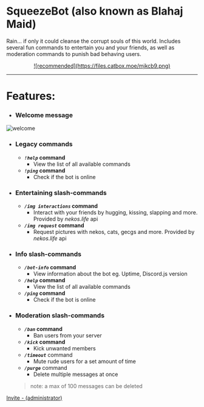 # SqueezeBot (also known as Blahaj Maid)  
Rain... if only it could cleanse the corrupt souls of this world.
Includes several fun commands to entertain you and your friends, as well as moderation commands to punish bad behaving users.   
<p align="center">
  <a href="https://discord.com/api/oauth2/authorize?client_id=938121371484061766&permissions=1102196230214&scope=bot%20applications.commands" rel="Invite bot - recommended">![recommended](https://files.catbox.moe/mjkcb9.png)</a>
</p>

---

# Features:
* ### Welcome message
![welcome](https://de.catbox.moe/a8ublk.png)  

- ### Legacy commands
	- ***`!help`* command**
  		- View the list of all available commands  
	- ***`!ping`* command**
  		- Check if the bot is online

* ### Entertaining slash-commands
	* ***`/img interactions`* command**
		* Interact with your friends by hugging, kissing, slapping and more. Provided by *nekos.life* api
	* ***`/img request`* command**
		* Request pictures with nekos, cats, gecgs and more. Provided by *nekos.life* api

- ### Info slash-commands
	- ***`/bot-info`* command** 
		- View information about the bot eg. Uptime, Discord.js version
	- ***`/help`* command** 
		- View the list of all available commands  
	- ***`/ping`* command** 
		- Check if the bot is online

* ### Moderation slash-commands
	* ***`/ban`* command**
  		* Ban users from your server   
	* ***`/kick`* command**
  		* Kick unwanted members  
	* ***`/timeout`*** command
  		* Mute rude users for a set amount of time    
	* ***`/purge`*** command
 	 	* Delete multiple messages at once
	> note: a max of 100 messages can be deleted

[Invite - (administrator)](https://discord.com/api/oauth2/authorize?client_id=938121371484061766&permissions=8&scope=bot%20applications.commands) 
